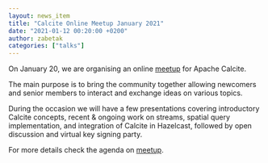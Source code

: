 ```yaml
---
layout: news_item
title: "Calcite Online Meetup January 2021"
date: "2021-01-12 00:20:00 +0200"
author: zabetak
categories: ["talks"]
---
```

<!--
{% comment %}
Licensed to the Apache Software Foundation (ASF) under one or more
contributor license agreements.  See the NOTICE file distributed with
this work for additional information regarding copyright ownership.
The ASF licenses this file to you under the Apache License, Version 2.0
(the "License"); you may not use this file except in compliance with
the License.  You may obtain a copy of the License at

http://www.apache.org/licenses/LICENSE-2.0

Unless required by applicable law or agreed to in writing, software
distributed under the License is distributed on an "AS IS" BASIS,
WITHOUT WARRANTIES OR CONDITIONS OF ANY KIND, either express or implied.
See the License for the specific language governing permissions and
limitations under the License.
{% endcomment %}
-->

On January 20, we are organising an online [meetup](https://www.meetup.com/Apache-Calcite/events/275461117/) for Apache
Calcite.

The main purpose is to bring the community together allowing newcomers and senior members to interact and exchange ideas
on various topics.

During the occasion we will have a few presentations covering introductory Calcite concepts, recent & ongoing work on
streams, spatial query implementation, and integration of Calcite in Hazelcast, followed by open discussion and
virtual key signing party.

For more details check the agenda on [meetup](https://www.meetup.com/Apache-Calcite/events/275461117/).
